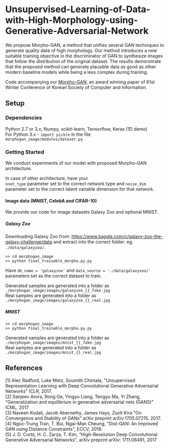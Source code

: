 # Unsupervised-Learning-of-Data-with-High-Morphology-using-Generative-Adversarial-Network
We propose Morpho-GAN, a method that unifies several GAN techniques to generate quality data of high morphology. Our method introduces a new suitable training objective in the discriminator of GAN to synthesize images that follow the distribution of the original dataset. The results demonstrate that the proposed method can generate plausible data as good as other modern baseline models while being a less complex during training.

Code accompanying our [Morpho-GAN](https://www.koreascience.or.kr/article/CFKO202015463051310.pdf), an award winning paper of 61st Winter Conference of Korean Society of Computer and Information.

## Setup

### Dependencies
Python 2.7 or 3.x, Numpy, scikit-learn, Tensorflow, Keras (1D demo) <br>
For Python 3.x - `import pickle` in the file `morphogan_image/modules/dataset.py`

### Getting Started
We conduct experiments of our model with proposed Morpho-GAN architecture. 

In case of other architecture, have your <br> 
`nnet_type` parameter set to the correct network type and 
`noise_dim` parameter set to the correct latent variable dimension for that network.

#### Image data (MNIST, CelebA and CIFAR-10)

We provide our code for image datasets Galaxy Zoo and optional MNIST.

##### Galaxy Zoo
Downloading Galaxy Zoo from: https://www.kaggle.com/c/galaxy-zoo-the-galaxy-challenge/data and extract into the correct folder: eg. `./data/galaxyzoo/`.

```
>> cd morphogan_image
>> python final_trainable_morpho.py.py
```

Have `db_name = 'galaxyzoo'` and `data_source = './data/galaxyzoo/'` parameters set as the correct dataset to train.

Generated samples are generated into a folder as `./morphogan_image/images/galaxyzoo_{}_fake.jpg`<br>
Real samples are generated into a folder as `./morphogan_image/images/galaxyzoo_{}_real.jpg`

##### MNIST


```
>> cd morphogan_image
>> python final_trainable_morpho.py.py
```

Generated samples are generated into a folder as `./morphogan_image/images/mnist_{}_fake.jpg`<br>
Real samples are generated into a folder as `./morphogan_image/images/mnist_{}_real.jpg`



## References

[1] Alec Radford, Luke Metz, Soumith Chintala, "Unsupervised Representation Learning with Deep Convolutional Generative Adversarial Networks" ICLR, 2017.<br>
[2] Sanjeev Arora, Rong Ge, Yingyu Liang, Tengyu Ma, Yi Zhang, "Generalization and equilibrium in generative adversarial nets (GANS)" ICML, 2017<br>
[3] Naveen Kodali, Jacob Abernethy, James Hays, Zsolt Kira "On Convergence and Stability of GANs" arXiv preprint arXiv:1705.07215, 2017.<br>
[4] Ngoc-Trung Tran, T. Bui, Ngai-Man Cheung, "Dist-GAN: An Improved GAN using Distance Constraints", ECCV, 2018.<br>
[5] J. D. Curtó, H. C. Zarza, T. Kim, "High-Resolution Deep Convolutional Generative Adversarial Networks", arXiv preprint arXiv: 1711.06491, 2017
